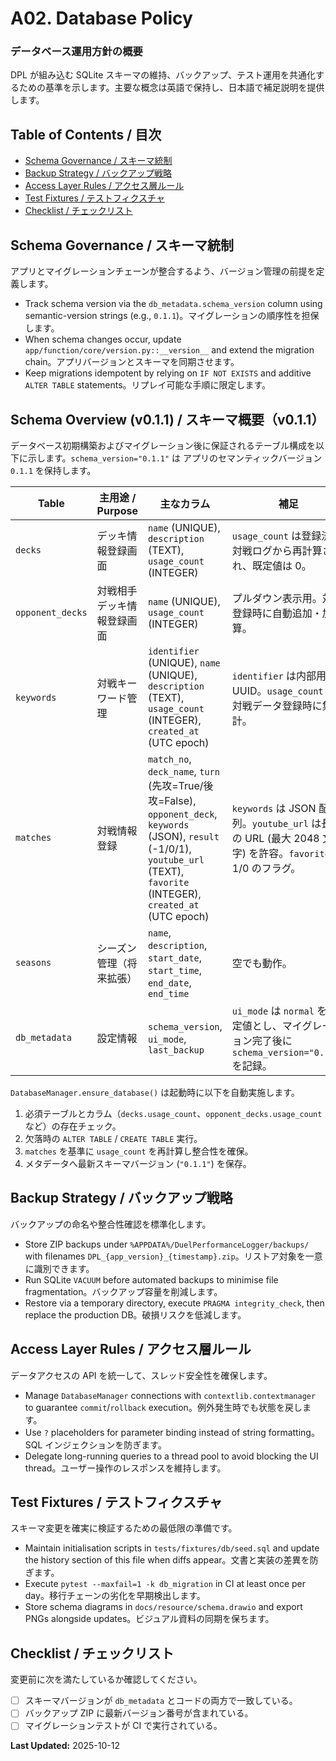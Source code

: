 # A02. Database Policy
### データベース運用方針の概要
DPL が組み込む SQLite スキーマの維持、バックアップ、テスト運用を共通化するための基準を示します。主要な概念は英語で保持し、日本語で補足説明を提供します。

## Table of Contents / 目次
- [Schema Governance / スキーマ統制](#schema-governance)
- [Backup Strategy / バックアップ戦略](#backup-strategy)
- [Access Layer Rules / アクセス層ルール](#access-layer-rules)
- [Test Fixtures / テストフィクスチャ](#test-fixtures)
- [Checklist / チェックリスト](#checklist)

## <a id="schema-governance"></a>Schema Governance / スキーマ統制
アプリとマイグレーションチェーンが整合するよう、バージョン管理の前提を定義します。

- Track schema version via the `db_metadata.schema_version` column using semantic-version strings (e.g., `0.1.1`)。マイグレーションの順序性を担保します。
- When schema changes occur, update `app/function/core/version.py::__version__` and extend the migration chain。アプリバージョンとスキーマを同期させます。
- Keep migrations idempotent by relying on `IF NOT EXISTS` and additive `ALTER TABLE` statements。リプレイ可能な手順に限定します。

## Schema Overview (v0.1.1) / スキーマ概要（v0.1.1）
データベース初期構築およびマイグレーション後に保証されるテーブル構成を以下に示します。`schema_version="0.1.1"` は
アプリのセマンティックバージョン `0.1.1` を保持します。

| Table | 主用途 / Purpose | 主なカラム | 補足 | 初期値 |
|-------|------------------|------------|------|--------|
| `decks` | デッキ情報登録画面 | `name` (UNIQUE), `description` (TEXT), `usage_count` (INTEGER) | `usage_count` は登録済み対戦ログから再計算され、既定値は 0。| `usage_count=0` |
| `opponent_decks` | 対戦相手デッキ情報登録画面 | `name` (UNIQUE), `usage_count` (INTEGER) | プルダウン表示用。対戦登録時に自動追加・加算。| `usage_count=0` |
| `keywords` | 対戦キーワード管理 | `identifier` (UNIQUE), `name` (UNIQUE), `description` (TEXT), `usage_count` (INTEGER), `created_at` (UTC epoch) | `identifier` は内部用 UUID。`usage_count` は対戦データ登録時に集計。| `usage_count=0` |
| `matches` | 対戦情報登録 | `match_no`, `deck_name`, `turn` (先攻=True/後攻=False), `opponent_deck`, `keywords` (JSON), `result` (-1/0/1), `youtube_url` (TEXT), `favorite` (INTEGER), `created_at` (UTC epoch) | `keywords` は JSON 配列。`youtube_url` は長めの URL (最大 2048 文字) を許容。`favorite` は 1/0 のフラグ。| `created_at=STRFTIME('%s','now')` |
| `seasons` | シーズン管理（将来拡張） | `name`, `description`, `start_date`, `start_time`, `end_date`, `end_time` | 空でも動作。 | `description=''` |
| `db_metadata` | 設定情報 | `schema_version`, `ui_mode`, `last_backup` | `ui_mode` は `normal` を既定値とし、マイグレーション完了後に `schema_version="0.1.1"` を記録。| `ui_mode='normal'` |

`DatabaseManager.ensure_database()` は起動時に以下を自動実施します。

1. 必須テーブルとカラム（`decks.usage_count`、`opponent_decks.usage_count` など）の存在チェック。
2. 欠落時の `ALTER TABLE` / `CREATE TABLE` 実行。
3. `matches` を基準に `usage_count` を再計算し整合性を確保。
4. メタデータへ最新スキーマバージョン (`"0.1.1"`) を保存。


## <a id="backup-strategy"></a>Backup Strategy / バックアップ戦略
バックアップの命名や整合性確認を標準化します。

- Store ZIP backups under `%APPDATA%/DuelPerformanceLogger/backups/` with filenames `DPL_{app_version}_{timestamp}.zip`。リストア対象を一意に識別できます。
- Run SQLite `VACUUM` before automated backups to minimise file fragmentation。バックアップ容量を削減します。
- Restore via a temporary directory, execute `PRAGMA integrity_check`, then replace the production DB。破損リスクを低減します。

## <a id="access-layer-rules"></a>Access Layer Rules / アクセス層ルール
データアクセスの API を統一して、スレッド安全性を確保します。

- Manage `DatabaseManager` connections with `contextlib.contextmanager` to guarantee `commit`/`rollback` execution。例外発生時でも状態を戻します。
- Use `?` placeholders for parameter binding instead of string formatting。SQL インジェクションを防ぎます。
- Delegate long-running queries to a thread pool to avoid blocking the UI thread。ユーザー操作のレスポンスを維持します。

## <a id="test-fixtures"></a>Test Fixtures / テストフィクスチャ
スキーマ変更を確実に検証するための最低限の準備です。

- Maintain initialisation scripts in `tests/fixtures/db/seed.sql` and update the history section of this file when diffs appear。文書と実装の差異を防ぎます。
- Execute `pytest --maxfail=1 -k db_migration` in CI at least once per day。移行チェーンの劣化を早期検出します。
- Store schema diagrams in `docs/resource/schema.drawio` and export PNGs alongside updates。ビジュアル資料の同期を保ちます。

## <a id="checklist"></a>Checklist / チェックリスト
変更前に次を満たしているか確認してください。

- [ ] スキーマバージョンが `db_metadata` とコードの両方で一致している。
- [ ] バックアップ ZIP に最新バージョン番号が含まれている。
- [ ] マイグレーションテストが CI で実行されている。

**Last Updated:** 2025-10-12
